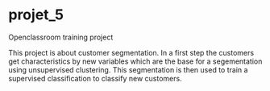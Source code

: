 # projet_5
Openclassroom training project

This project is about customer segmentation. In a first step the customers get characteristics by new variables which are the base for a segementation using unsupervised clustering. This segmentation is then used to train a supervised classification to classify new customers.

